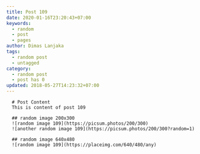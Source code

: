 ```yaml
---
title: Post 109
date: 2020-01-16T23:20:43+07:00
keywords:
  - random
  - post
  - pages
author: Dimas Lanjaka
tags:
  - random post
  - untagged
category:
  - random post
  - post has 0
updated: 2018-05-27T14:23:32+07:00
---
```


      # Post Content
      This is content of post 109

      ## random image 200x300
      ![random image 109](https://picsum.photos/200/300)
      ![another random image 109](https://picsum.photos/200/300?random=1)

      ## random image 640x480
      ![random image 109](https://placeimg.com/640/480/any)
      